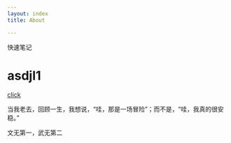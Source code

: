 ```yaml
---
layout: index
title: About

---
```

快速笔记
<h1>asdjl1
</h1>

<a href="djt.qq.com">click</a>

<p>当我老去，回顾一生，我想说，“哇，那是一场冒险”；而不是，“哇，我真的很安稳。”</p>

<p>文无第一，武无第二</p>